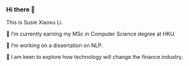 ### Hi there 👋

<!--
**lxx-holmes/lxx-holmes** is a ✨ _special_ ✨ repository because its `README.md` (this file) appears on your GitHub profile.

Here are some ideas to get you started:

- 🔭 I’m currently working on ...
- 🌱 I’m currently learning ...
- 👯 I’m looking to collaborate on ...
- 🤔 I’m looking for help with ...
- 💬 Ask me about ...
- 📫 How to reach me: ...
- 😄 Pronouns: ...
- ⚡ Fun fact: ...
-->

This is Susie Xiaoxu Li.

🌱 I’m currently earning my MSc in Computer Science degree at HKU.

🔭 I’m working on a dissertation on NLP.

💬 I am keen to explore how technology will change the finance industry.

